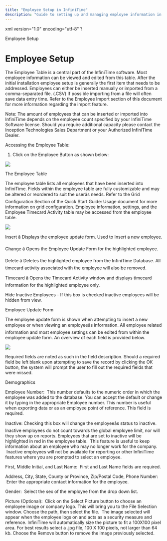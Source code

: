 ```yaml
---
title: "Employee Setup in InfiniTime"
description: "Guide to setting up and managing employee information in the InfiniTime software, including manual entry and CSV import options."
---
```


xml version="1.0" encoding="utf-8" ?





Employee Setup




# Employee Setup

The Employee Table is a central part of the InfiniTime
software. Most employee information can be viewed and edited from this
table. After the initial installation employee setup is generally the
first item that needs to be addressed. Employees can either be inserted
manually or imported from a comma-separated file. (.CSV) If possible importing
from a file will often save data entry time. Refer to the Employee Import
section of this document for more information regarding the import feature.

Note: The amount of employees that can be inserted
or imported into InfiniTime
depends on the employee count specified by your InfiniTime
Software license. Should you require additional capacity please contact
the Inception Technologies
Sales Department or your Authorized InfiniTime
Dealer.

Accessing the Employee Table:

1. Click on the Employee Button as shown below:

![](/img/Demographics.gif)

The Employee Table

The employee table lists all employees that have been inserted into
InfiniTime. Fields within
the employee table are fully customizable and may be altered or reordered
to suit the userâs needs. Refer to the Grid Configuration Section of the
Quick Start Guide: Usage document for more information on grid configuration.
Employee information, settings, and the Employee Timecard Activity table
may be accessed from the employee table.

![](/img/QS_Chapter1_10.gif)

Insert â Displays the employee
update form. Used to Insert a new employee.

Change â Opens the Employee
Update Form for the highlighted employee.

Delete â Deletes the highlighted
employee from the InfiniTime
Database. All timecard activity associated with the employee will also
be removed.

Timecard â Opens the Timecard
Activity window and displays timecard information for the highlighted
employee only.

Hide Inactive Employees - If
this box is checked inactive employees will be hidden from view.

Employee Update Form

The employee update form is shown when attempting to insert a new employee
or when viewing an employeeâs information. All employee related information
and most employee settings can be edited from within the employee update
form. An overview of each field is provided below.

![](/img/QSG_SETUP_EmpButton.gif)

Required fields are noted as such in the field description. Should a
required field be left blank upon attempting to save the record by clicking
the OK button, the system will prompt the user to fill out the required
fields that were missed.

Demographics

Employee Number:  This
number defaults to the numeric order in which the employee was added to
the database. You can accept the default or change it by typing in the
appropriate Employee number. This number is useful when exporting data
or as an employee point of reference. This field is required.

Inactive: Checking this box
will change the employeeâs status to inactive. Inactive employees do not
count towards the global employee limit, nor will they show up on reports.
Employees that are set to inactive will be highlighted in red in the employee
table.  This feature is useful to keep information about an employee
who may no longer work for the company.  Inactive employees will
not be available for reporting or other InfiniTime
features where you are prompted to select an employee.

First, Middle Initial, and Last Name:
 First and Last Name fields are required.

Address, City, State, County or Province,
Zip/Postal Code, Phone Number:  Enter the appropriate contact
information for the employee.

Gender:  Select the sex
of the employee from the drop down list.

Picture (Optional):  Click
on the Select Picture button to choose an employee image or company logo.
This will bring you to the File Selection window. Choose the path, then
select the file.  The image selected will appear when the employee
logs on and acts as a security measure and reference. InfiniTime
will automatically size the picture to fit a 100X100 pixel area. For best
results select a .jpg file, 100 X 100 pixels, not larger than 64 kb. Choose
the Remove button to remove the image previously selected.